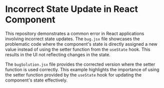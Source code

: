 # Incorrect State Update in React Component

This repository demonstrates a common error in React applications involving incorrect state updates. The `bug.jsx` file showcases the problematic code where the component's state is directly assigned a new value instead of using the setter function from the `useState` hook. This results in the UI not reflecting changes in the state.

The `bugSolution.jsx` file provides the corrected version where the setter function is used correctly.  This example highlights the importance of using the setter function provided by the `useState` hook for updating the component's state effectively.
